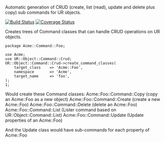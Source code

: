 Automatic generation of CRUD (create, list (read), update and delete plus copy) sub commands for UR objects.


[![Build Status](https://travis-ci.org/genome/UR-Object-Command-Crud.svg?branch=master)](https://travis-ci.org/genome/UR-Object-Command-Crud)
[![Coverage Status](https://coveralls.io/repos/github/genome/UR-Object-Command-Crud/badge.svg?branch=master)](https://coveralls.io/github/genome/UR-Object-Command-Crud?branch=master)

Creates trees of Command classes that can handle CRUD operations on UR objects.

```
package Acme::Command::Foo;

use Acme;
use UR::Object::Command::Crud;
UR::Object::Command::Crud->create_command_classes(
    target_class    => 'Acme::Foo',
    namespace       => 'Acme',
    target_name     => 'foo',
);
1;
```

Would create these Command classes:
    Acme::Foo::Command::Copy   (copy an Acme::Foo as a new object)
    Acme::Foo::Command::Create (create a new Acme::Foo)
    Acme::Foo::Command::Delete (delete an Acme::Foo)
    Acme::Foo::Command::List   (Lister command based on UR::Object::Command::List)
    Acme::Foo::Command::Update (Update properties of an Acme::Foo)

And the Update class would have sub-commands for each property of Acme::Foo
